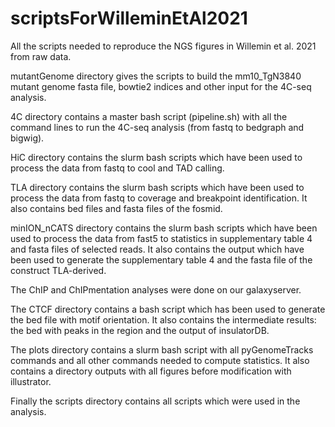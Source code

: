 # scriptsForWilleminEtAl2021

All the scripts needed to reproduce the NGS figures in Willemin et al. 2021 from raw data.

mutantGenome directory gives the scripts to build the mm10_TgN3840 mutant genome fasta file, bowtie2 indices and other input for the 4C-seq analysis.

4C directory contains a master bash script (pipeline.sh) with all the command lines to run the 4C-seq analysis (from fastq to bedgraph and bigwig).

HiC directory contains the slurm bash scripts which have been used to process the data from fastq to cool and TAD calling.

TLA directory contains the slurm bash scripts which have been used to process the data from fastq to coverage and breakpoint identification. It also contains bed files and fasta files of the fosmid.

minION_nCATS directory contains the slurm bash scripts which have been used to process the data from fast5 to statistics in supplementary table 4 and fasta files of selected reads. It also contains the output which have been used to generate the supplementary table 4 and the fasta file of the construct TLA-derived.

The ChIP and ChIPmentation analyses were done on our galaxyserver.

The CTCF directory contains a bash script which has been used to generate the bed file with motif orientation. It also contains the intermediate results: the bed with peaks in the region and the output of insulatorDB.

The plots directory contains a slurm bash script with all pyGenomeTracks commands and all other commands needed to compute statistics. It also contains a directory outputs with all figures before modification with illustrator.

Finally the scripts directory contains all scripts which were used in the analysis.

